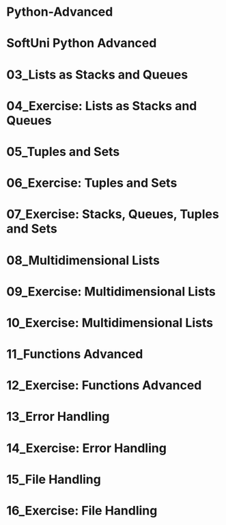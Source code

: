 # Python-Advanced
# SoftUni Python Advanced

# 03_Lists as Stacks and Queues
# 04_Exercise: Lists as Stacks and Queues
# 05_Tuples and Sets
# 06_Exercise: Tuples and Sets
# 07_Exercise: Stacks, Queues, Tuples and Sets
# 08_Multidimensional Lists
# 09_Exercise: Multidimensional Lists
# 10_Exercise: Multidimensional Lists
# 11_Functions Advanced
# 12_Exercise: Functions Advanced
# 13_Error Handling
# 14_Exercise: Error Handling
# 15_File Handling
# 16_Exercise: File Handling
